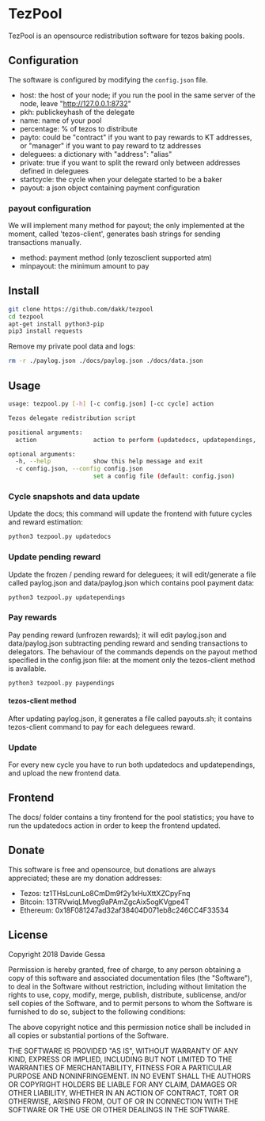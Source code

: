 # TezPool
TezPool is an opensource redistribution software for tezos baking pools.


## Configuration
The software is configured by modifying the ```config.json``` file.

- host: the host of your node; if you run the pool in the same server of the node, leave "http://127.0.0.1:8732"
- pkh: publickeyhash of the delegate
- name: name of your pool
- percentage: % of tezos to distribute
- payto: could be "contract" if you want to pay rewards to KT addresses, or "manager" if you want to pay reward to tz addresses
- deleguees: a dictionary with "address": "alias"
- private: true if you want to split the reward only between addresses defined in deleguees
- startcycle: the cycle when your delegate started to be a baker
- payout: a json object containing payment configuration

### payout configuration

We will implement many method for payout; the only implemented at the moment, called 'tezos-client', generates bash strings for sending 
transactions manually.

- method: payment method (only tezosclient supported atm)
- minpayout: the minimum amount to pay


## Install

```bash
git clone https://github.com/dakk/tezpool
cd tezpool
apt-get install python3-pip
pip3 install requests
```

Remove my private pool data and logs:

```bash
rm -r ./paylog.json ./docs/paylog.json ./docs/data.json
```

## Usage

```bash
usage: tezpool.py [-h] [-c config.json] [-cc cycle] action

Tezos delegate redistribution script

positional arguments:
  action                action to perform (updatedocs, updatependings, paypendings)

optional arguments:
  -h, --help            show this help message and exit
  -c config.json, --config config.json
                        set a config file (default: config.json)
```

### Cycle snapshots and data update
Update the docs; this command will update the frontend with future cycles and reward estimation:

```bash
python3 tezpool.py updatedocs
```

### Update pending reward
Update the frozen / pending reward for deleguees; it will edit/generate a file called paylog.json 
and data/paylog.json which contains pool payment data:

```bash
python3 tezpool.py updatependings
```

### Pay rewards
Pay pending reward (unfrozen rewards); it will edit paylog.json and data/paylog.json subtracting pending 
reward and sending transactions to delegators. The behaviour of the commands depends on the payout method
specified in the config.json file: at the moment only the tezos-client method is available.

```bash
python3 tezpool.py paypendings
```

#### tezos-client method
After updating paylog.json, it generates a file called payouts.sh; it contains tezos-client command
to pay for each deleguees reward. 


### Update 
For every new cycle you have to run both updatedocs and updatependings, and upload the new frontend data.


## Frontend
The docs/ folder contains a tiny frontend for the pool statistics; you have to run the updatedocs action in order to keep the frontend updated.


## Donate
This software is free and opensource, but donations are always appreciated;
these are my donation addresses:
- Tezos: tz1THsLcunLo8CmDm9f2y1xHuXttXZCpyFnq
- Bitcoin: 13TRVwiqLMveg9aPAmZgcAix5ogKVgpe4T
- Ethereum: 0x18F081247ad32af38404D071eb8c246CC4F33534

## License
Copyright 2018 Davide Gessa

Permission is hereby granted, free of charge, to any person obtaining a 
copy of this software and associated documentation files (the 
"Software"), to deal in the Software without restriction, including 
without limitation the rights to use, copy, modify, merge, publish, 
distribute, sublicense, and/or sell copies of the Software, and to 
permit persons to whom the Software is furnished to do so, subject to 
the following conditions:

The above copyright notice and this permission notice shall be included 
in all copies or substantial portions of the Software.

THE SOFTWARE IS PROVIDED "AS IS", WITHOUT WARRANTY OF ANY KIND, EXPRESS 
OR IMPLIED, INCLUDING BUT NOT LIMITED TO THE WARRANTIES OF 
MERCHANTABILITY, FITNESS FOR A PARTICULAR PURPOSE AND NONINFRINGEMENT. 
IN NO EVENT SHALL THE AUTHORS OR COPYRIGHT HOLDERS BE LIABLE FOR ANY 
CLAIM, DAMAGES OR OTHER LIABILITY, WHETHER IN AN ACTION OF CONTRACT, 
TORT OR OTHERWISE, ARISING FROM, OUT OF OR IN CONNECTION WITH THE 
SOFTWARE OR THE USE OR OTHER DEALINGS IN THE SOFTWARE.

